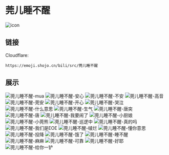 # 莞儿睡不醒
![icon](https://emoji.shojo.cn/bili/src/莞儿睡不醒/icon.png)
## 链接
Cloudflare:
```
https://emoji.shojo.cn/bili/src/莞儿睡不醒
```
## 展示
![莞儿睡不醒-mua](https://emoji.shojo.cn/bili/src/莞儿睡不醒/莞儿睡不醒-mua.png)
![莞儿睡不醒-安心](https://emoji.shojo.cn/bili/src/莞儿睡不醒/莞儿睡不醒-安心.png)
![莞儿睡不醒-不安](https://emoji.shojo.cn/bili/src/莞儿睡不醒/莞儿睡不醒-不安.png)
![莞儿睡不醒-高音](https://emoji.shojo.cn/bili/src/莞儿睡不醒/莞儿睡不醒-高音.png)
![莞儿睡不醒-莞安](https://emoji.shojo.cn/bili/src/莞儿睡不醒/莞儿睡不醒-莞安.png)
![莞儿睡不醒-开心](https://emoji.shojo.cn/bili/src/莞儿睡不醒/莞儿睡不醒-开心.png)
![莞儿睡不醒-哭泣](https://emoji.shojo.cn/bili/src/莞儿睡不醒/莞儿睡不醒-哭泣.png)
![莞儿睡不醒-什么意思](https://emoji.shojo.cn/bili/src/莞儿睡不醒/莞儿睡不醒-什么意思.png)
![莞儿睡不醒-生气](https://emoji.shojo.cn/bili/src/莞儿睡不醒/莞儿睡不醒-生气.png)
![莞儿睡不醒-唐突](https://emoji.shojo.cn/bili/src/莞儿睡不醒/莞儿睡不醒-唐突.png)
![莞儿睡不醒-唐](https://emoji.shojo.cn/bili/src/莞儿睡不醒/莞儿睡不醒-唐.png)
![莞儿睡不醒-我要闹了](https://emoji.shojo.cn/bili/src/莞儿睡不醒/莞儿睡不醒-我要闹了.png)
![莞儿睡不醒-小厨娘](https://emoji.shojo.cn/bili/src/莞儿睡不醒/莞儿睡不醒-小厨娘.png)
![莞儿睡不醒-小莞熊](https://emoji.shojo.cn/bili/src/莞儿睡不醒/莞儿睡不醒-小莞熊.png)
![莞儿睡不醒-巡逻中](https://emoji.shojo.cn/bili/src/莞儿睡不醒/莞儿睡不醒-巡逻中.png)
![莞儿睡不醒-真的吗](https://emoji.shojo.cn/bili/src/莞儿睡不醒/莞儿睡不醒-真的吗.png)
![莞儿睡不醒-我们是EOE](https://emoji.shojo.cn/bili/src/莞儿睡不醒/莞儿睡不醒-我们是EOE.png)
![莞儿睡不醒-啵烂](https://emoji.shojo.cn/bili/src/莞儿睡不醒/莞儿睡不醒-啵烂.png)
![莞儿睡不醒-懂你意思](https://emoji.shojo.cn/bili/src/莞儿睡不醒/莞儿睡不醒-懂你意思.png)
![莞儿睡不醒-投降](https://emoji.shojo.cn/bili/src/莞儿睡不醒/莞儿睡不醒-投降.png)
![莞儿睡不醒-饿了](https://emoji.shojo.cn/bili/src/莞儿睡不醒/莞儿睡不醒-饿了.png)
![莞儿睡不醒-睡不醒](https://emoji.shojo.cn/bili/src/莞儿睡不醒/莞儿睡不醒-睡不醒.png)
![莞儿睡不醒-麻麻](https://emoji.shojo.cn/bili/src/莞儿睡不醒/莞儿睡不醒-麻麻.png)
![莞儿睡不醒-可靠](https://emoji.shojo.cn/bili/src/莞儿睡不醒/莞儿睡不醒-可靠.png)
![莞儿睡不醒-好耶](https://emoji.shojo.cn/bili/src/莞儿睡不醒/莞儿睡不醒-好耶.png)
![莞儿睡不醒-给你一铲](https://emoji.shojo.cn/bili/src/莞儿睡不醒/莞儿睡不醒-给你一铲.png)
